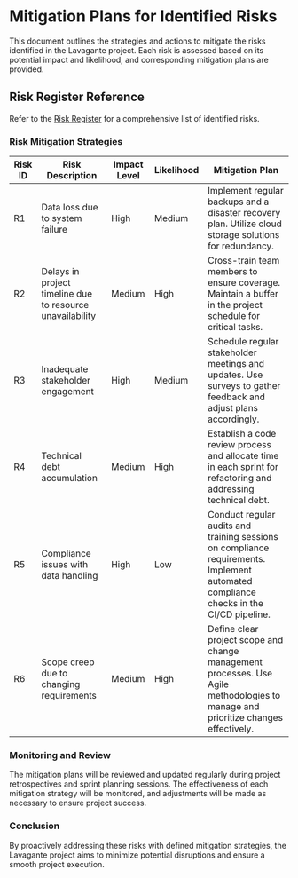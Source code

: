 # Mitigation Plans for Identified Risks

This document outlines the strategies and actions to mitigate the risks identified in the Lavagante project. Each risk is assessed based on its potential impact and likelihood, and corresponding mitigation plans are provided.

## Risk Register Reference
Refer to the [Risk Register](../risk-register.md) for a comprehensive list of identified risks.

### Risk Mitigation Strategies

| Risk ID | Risk Description | Impact Level | Likelihood | Mitigation Plan |
|---------|------------------|--------------|------------|-----------------|
| R1      | Data loss due to system failure | High | Medium | Implement regular backups and a disaster recovery plan. Utilize cloud storage solutions for redundancy. |
| R2      | Delays in project timeline due to resource unavailability | Medium | High | Cross-train team members to ensure coverage. Maintain a buffer in the project schedule for critical tasks. |
| R3      | Inadequate stakeholder engagement | High | Medium | Schedule regular stakeholder meetings and updates. Use surveys to gather feedback and adjust plans accordingly. |
| R4      | Technical debt accumulation | Medium | High | Establish a code review process and allocate time in each sprint for refactoring and addressing technical debt. |
| R5      | Compliance issues with data handling | High | Low | Conduct regular audits and training sessions on compliance requirements. Implement automated compliance checks in the CI/CD pipeline. |
| R6      | Scope creep due to changing requirements | Medium | High | Define clear project scope and change management processes. Use Agile methodologies to manage and prioritize changes effectively. |

### Monitoring and Review
The mitigation plans will be reviewed and updated regularly during project retrospectives and sprint planning sessions. The effectiveness of each mitigation strategy will be monitored, and adjustments will be made as necessary to ensure project success. 

### Conclusion
By proactively addressing these risks with defined mitigation strategies, the Lavagante project aims to minimize potential disruptions and ensure a smooth project execution.